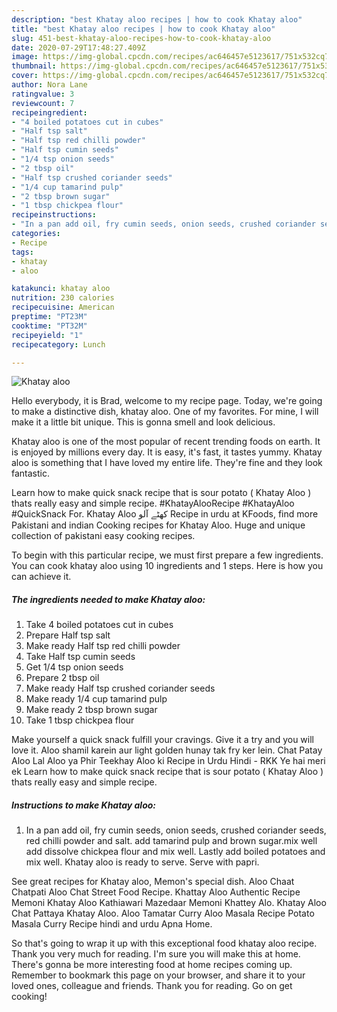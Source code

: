 ```yaml
---
description: "best Khatay aloo recipes | how to cook Khatay aloo"
title: "best Khatay aloo recipes | how to cook Khatay aloo"
slug: 451-best-khatay-aloo-recipes-how-to-cook-khatay-aloo
date: 2020-07-29T17:48:27.409Z
image: https://img-global.cpcdn.com/recipes/ac646457e5123617/751x532cq70/khatay-aloo-recipe-main-photo.jpg
thumbnail: https://img-global.cpcdn.com/recipes/ac646457e5123617/751x532cq70/khatay-aloo-recipe-main-photo.jpg
cover: https://img-global.cpcdn.com/recipes/ac646457e5123617/751x532cq70/khatay-aloo-recipe-main-photo.jpg
author: Nora Lane
ratingvalue: 3
reviewcount: 7
recipeingredient:
- "4 boiled potatoes cut in cubes"
- "Half tsp salt"
- "Half tsp red chilli powder"
- "Half tsp cumin seeds"
- "1/4 tsp onion seeds"
- "2 tbsp oil"
- "Half tsp crushed coriander seeds"
- "1/4 cup tamarind pulp"
- "2 tbsp brown sugar"
- "1 tbsp chickpea flour"
recipeinstructions:
- "In a pan add oil, fry cumin seeds, onion seeds, crushed coriander seeds, red chilli powder and salt. add tamarind pulp and brown sugar.mix well add dissolve chickpea flour and mix well. Lastly add boiled potatoes and mix well. Khatay aloo is ready to serve. Serve with papri."
categories:
- Recipe
tags:
- khatay
- aloo

katakunci: khatay aloo 
nutrition: 230 calories
recipecuisine: American
preptime: "PT23M"
cooktime: "PT32M"
recipeyield: "1"
recipecategory: Lunch

---
```



![Khatay aloo](https://img-global.cpcdn.com/recipes/ac646457e5123617/751x532cq70/khatay-aloo-recipe-main-photo.jpg)

Hello everybody, it is Brad, welcome to my recipe page. Today, we're going to make a distinctive dish, khatay aloo. One of my favorites. For mine, I will make it a little bit unique. This is gonna smell and look delicious.

Khatay aloo is one of the most popular of recent trending foods on earth. It is enjoyed by millions every day. It is easy, it's fast, it tastes yummy. Khatay aloo is something that I have loved my entire life. They're fine and they look fantastic.

Learn how to make quick snack recipe that is sour potato ( Khatay Aloo ) thats really easy and simple recipe. #KhatayAlooRecipe #KhatayAloo #QuickSnack For. Khatay Aloo کھٹے آلو Recipe in urdu at KFoods, find more Pakistani and indian Cooking recipes for Khatay Aloo. Huge and unique collection of pakistani easy cooking recipes.


To begin with this particular recipe, we must first prepare a few ingredients. You can cook khatay aloo using 10 ingredients and 1 steps. Here is how you can achieve it.

<!--inarticleads1-->

##### The ingredients needed to make Khatay aloo:

1. Take 4 boiled potatoes cut in cubes
1. Prepare Half tsp salt
1. Make ready Half tsp red chilli powder
1. Take Half tsp cumin seeds
1. Get 1/4 tsp onion seeds
1. Prepare 2 tbsp oil
1. Make ready Half tsp crushed coriander seeds
1. Make ready 1/4 cup tamarind pulp
1. Make ready 2 tbsp brown sugar
1. Take 1 tbsp chickpea flour


Make yourself a quick snack fulfill your cravings. Give it a try and you will love it. Aloo shamil karein aur light golden hunay tak fry ker lein. Chat Patay Aloo Lal Aloo ya Phir Teekhay Aloo ki Recipe in Urdu Hindi - RKK Ye hai meri ek Learn how to make quick snack recipe that is sour potato ( Khatay Aloo ) thats really easy and simple recipe. 

<!--inarticleads2-->

##### Instructions to make Khatay aloo:

1. In a pan add oil, fry cumin seeds, onion seeds, crushed coriander seeds, red chilli powder and salt. add tamarind pulp and brown sugar.mix well add dissolve chickpea flour and mix well. Lastly add boiled potatoes and mix well. Khatay aloo is ready to serve. Serve with papri.


See great recipes for Khatay aloo, Memon&#39;s special dish. Aloo Chaat Chatpati Aloo Chat Street Food Recipe. Khattay Aloo Authentic Recipe Memoni Khatay Aloo Kathiawari Mazedaar Memoni Khattey Alo. Khatay Aloo Chat Pattaya Khatay Aloo. Aloo Tamatar Curry Aloo Masala Recipe Potato Masala Curry Recipe hindi and urdu Apna Home. 

So that's going to wrap it up with this exceptional food khatay aloo recipe. Thank you very much for reading. I'm sure you will make this at home. There's gonna be more interesting food at home recipes coming up. Remember to bookmark this page on your browser, and share it to your loved ones, colleague and friends. Thank you for reading. Go on get cooking!
